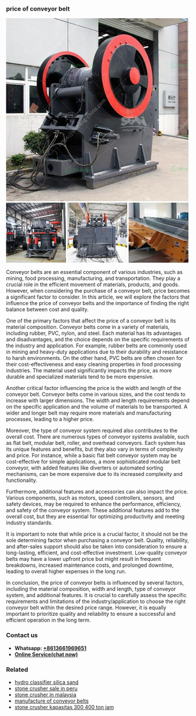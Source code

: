 <h3>price of conveyor belt</h3><img src='1704856880.jpg' alt=''><p>Conveyor belts are an essential component of various industries, such as mining, food processing, manufacturing, and transportation. They play a crucial role in the efficient movement of materials, products, and goods. However, when considering the purchase of a conveyor belt, price becomes a significant factor to consider. In this article, we will explore the factors that influence the price of conveyor belts and the importance of finding the right balance between cost and quality.</p><p>One of the primary factors that affect the price of a conveyor belt is its material composition. Conveyor belts come in a variety of materials, including rubber, PVC, nylon, and steel. Each material has its advantages and disadvantages, and the choice depends on the specific requirements of the industry and application. For example, rubber belts are commonly used in mining and heavy-duty applications due to their durability and resistance to harsh environments. On the other hand, PVC belts are often chosen for their cost-effectiveness and easy cleaning properties in food processing industries. The material used significantly impacts the price, as more durable and specialized materials tend to be more expensive.</p><p>Another critical factor influencing the price is the width and length of the conveyor belt. Conveyor belts come in various sizes, and the cost tends to increase with larger dimensions. The width and length requirements depend on the specific application and the volume of materials to be transported. A wider and longer belt may require more materials and manufacturing processes, leading to a higher price.</p><p>Moreover, the type of conveyor system required also contributes to the overall cost. There are numerous types of conveyor systems available, such as flat belt, modular belt, roller, and overhead conveyors. Each system has its unique features and benefits, but they also vary in terms of complexity and price. For instance, while a basic flat belt conveyor system may be cost-effective for simple applications, a more sophisticated modular belt conveyor, with added features like diverters or automated sorting mechanisms, can be more expensive due to its increased complexity and functionality.</p><p>Furthermore, additional features and accessories can also impact the price. Various components, such as motors, speed controllers, sensors, and safety devices, may be required to enhance the performance, efficiency, and safety of the conveyor system. These additional features add to the overall cost, but they are essential for optimizing productivity and meeting industry standards.</p><p>It is important to note that while price is a crucial factor, it should not be the sole determining factor when purchasing a conveyor belt. Quality, reliability, and after-sales support should also be taken into consideration to ensure a long-lasting, efficient, and cost-effective investment. Low-quality conveyor belts may have a lower upfront price but might result in frequent breakdowns, increased maintenance costs, and prolonged downtime, leading to overall higher expenses in the long run.</p><p>In conclusion, the price of conveyor belts is influenced by several factors, including the material composition, width and length, type of conveyor system, and additional features. It is crucial to carefully assess the specific requirements and limitations of the industry/application to choose the right conveyor belt within the desired price range. However, it is equally important to prioritize quality and reliability to ensure a successful and efficient operation in the long term.</p><h3>Contact us</h3><ul><li><strong>Whatsapp:&nbsp;<a href="https://wa.me/8613661969651">+8613661969651</a></strong></li><li><a href="https://swt.shibang-china.com/?git&amp;zhl&amp;price of conveyor belt"><strong>Online Service(chat now)</strong></a></li></ul><h3>Related</h3><ul><li><a href='hydro classifier silica sand.md'>hydro classifier silica sand</a></li><li><a href='stone crusher sale in peru.md'>stone crusher sale in peru</a></li><li><a href='stone crusher in malaysia.md'>stone crusher in malaysia</a></li><li><a href='manufacture of conveyor belts.md'>manufacture of conveyor belts</a></li><li><a href='stone crusher kapasitas 300 400 ton jam.md'>stone crusher kapasitas 300 400 ton jam</a></li></ul>